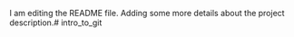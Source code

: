 I am editing the README file. Adding some more details about the project description.# intro_to_git
